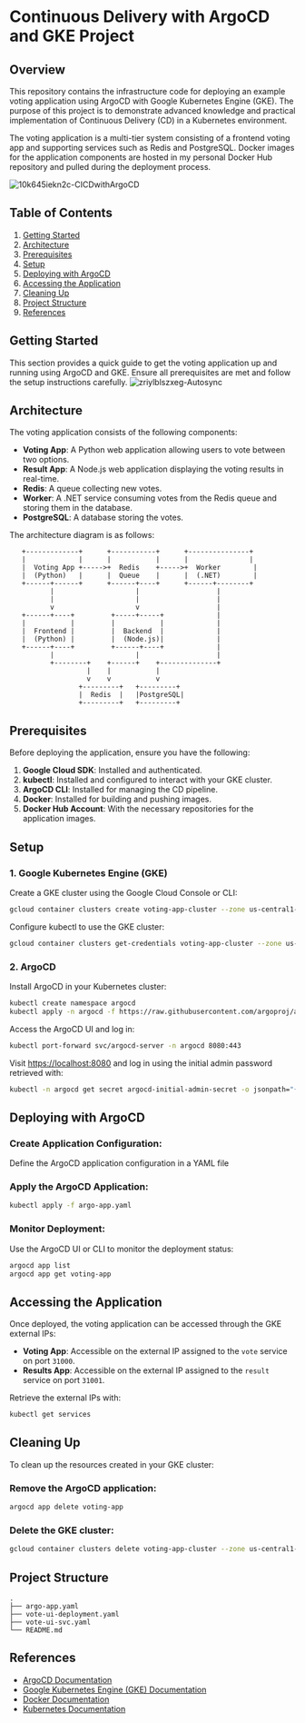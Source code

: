 # Continuous Delivery with ArgoCD and GKE Project

## Overview

This repository contains the infrastructure code for deploying an example voting application using ArgoCD with Google Kubernetes Engine (GKE). The purpose of this project is to demonstrate advanced knowledge and practical implementation of Continuous Delivery (CD) in a Kubernetes environment.

The voting application is a multi-tier system consisting of a frontend voting app and supporting services such as Redis and PostgreSQL. Docker images for the application components are hosted in my personal Docker Hub repository and pulled during the deployment process.

![10k645iekn2c-CICDwithArgoCD](https://github.com/p-georgiadis/vote-deploy/assets/75082315/d44213a4-3673-485c-91e4-ba4139d1fb8a)
## Table of Contents

1. [Getting Started](#getting-started)
2. [Architecture](#architecture)
3. [Prerequisites](#prerequisites)
4. [Setup](#setup)
5. [Deploying with ArgoCD](#deploying-with-argocd)
6. [Accessing the Application](#accessing-the-application)
7. [Cleaning Up](#cleaning-up)
8. [Project Structure](#project-structure)
9. [References](#references)

## Getting Started

This section provides a quick guide to get the voting application up and running using ArgoCD and GKE. Ensure all prerequisites are met and follow the setup instructions carefully.
![zriylblszxeg-Autosync](https://github.com/p-georgiadis/vote-deploy/assets/75082315/5ca6210d-9799-44de-abcd-e4fed11ab9c3)

## Architecture

The voting application consists of the following components:

- **Voting App**: A Python web application allowing users to vote between two options.
- **Result App**: A Node.js web application displaying the voting results in real-time.
- **Redis**: A queue collecting new votes.
- **Worker**: A .NET service consuming votes from the Redis queue and storing them in the database.
- **PostgreSQL**: A database storing the votes.

The architecture diagram is as follows:

```plaintext
   +-------------+      +-----------+      +---------------+
   |             |      |           |      |               |
   |  Voting App +----->+  Redis    +----->+  Worker        |
   |  (Python)   |      |  Queue    |      |  (.NET)        |
   +------+------+      +------+----+      +------+--------+
          |                    |                   |
          |                    |                   |
          v                    v                   |
   +------+----+         +-----+-----+             |
   |           |         |           |             |
   |  Frontend |         |  Backend  |             |
   |  (Python) |         |  (Node.js)|             |
   +------+----+         +------+----+             |
          |                    |                   |
          +--------+    +------+    +--------------+
                   |    |           |
                   v    v           v
                 +---------+   +---------+
                 |  Redis  |   |PostgreSQL|
                 +---------+   +---------+
```
## Prerequisites

Before deploying the application, ensure you have the following:

1. **Google Cloud SDK**: Installed and authenticated.
2. **kubectl**: Installed and configured to interact with your GKE cluster.
3. **ArgoCD CLI**: Installed for managing the CD pipeline.
4. **Docker**: Installed for building and pushing images.
5. **Docker Hub Account**: With the necessary repositories for the application images.

## Setup

### 1. Google Kubernetes Engine (GKE)

Create a GKE cluster using the Google Cloud Console or CLI:

```sh
gcloud container clusters create voting-app-cluster --zone us-central1-a
```

Configure kubectl to use the GKE cluster:

```sh
gcloud container clusters get-credentials voting-app-cluster --zone us-central1-a
```

### 2. ArgoCD

Install ArgoCD in your Kubernetes cluster:

```sh
kubectl create namespace argocd
kubectl apply -n argocd -f https://raw.githubusercontent.com/argoproj/argo-cd/stable/manifests/install.yaml
```

Access the ArgoCD UI and log in:

```sh
kubectl port-forward svc/argocd-server -n argocd 8080:443
```

Visit [https://localhost:8080](https://localhost:8080) and log in using the initial admin password retrieved with:

```sh
kubectl -n argocd get secret argocd-initial-admin-secret -o jsonpath="{.data.password}" | base64 -d
```

## Deploying with ArgoCD

### Create Application Configuration:

Define the ArgoCD application configuration in a YAML file 

### Apply the ArgoCD Application:

```sh
kubectl apply -f argo-app.yaml
```

### Monitor Deployment:

Use the ArgoCD UI or CLI to monitor the deployment status:

```sh
argocd app list
argocd app get voting-app
```

## Accessing the Application

Once deployed, the voting application can be accessed through the GKE external IPs:

- **Voting App**: Accessible on the external IP assigned to the `vote` service on port `31000`.
- **Results App**: Accessible on the external IP assigned to the `result` service on port `31001`.

Retrieve the external IPs with:

```sh
kubectl get services
```

## Cleaning Up

To clean up the resources created in your GKE cluster:

### Remove the ArgoCD application:

```sh
argocd app delete voting-app
```

### Delete the GKE cluster:

```sh
gcloud container clusters delete voting-app-cluster --zone us-central1-a
```

## Project Structure

```plaintext
.
├── argo-app.yaml
├── vote-ui-deployment.yaml
├── vote-ui-svc.yaml
└── README.md
```

## References

- [ArgoCD Documentation](https://argo-cd.readthedocs.io/)
- [Google Kubernetes Engine (GKE) Documentation](https://cloud.google.com/kubernetes-engine/docs)
- [Docker Documentation](https://docs.docker.com/)
- [Kubernetes Documentation](https://kubernetes.io/docs/home/)
